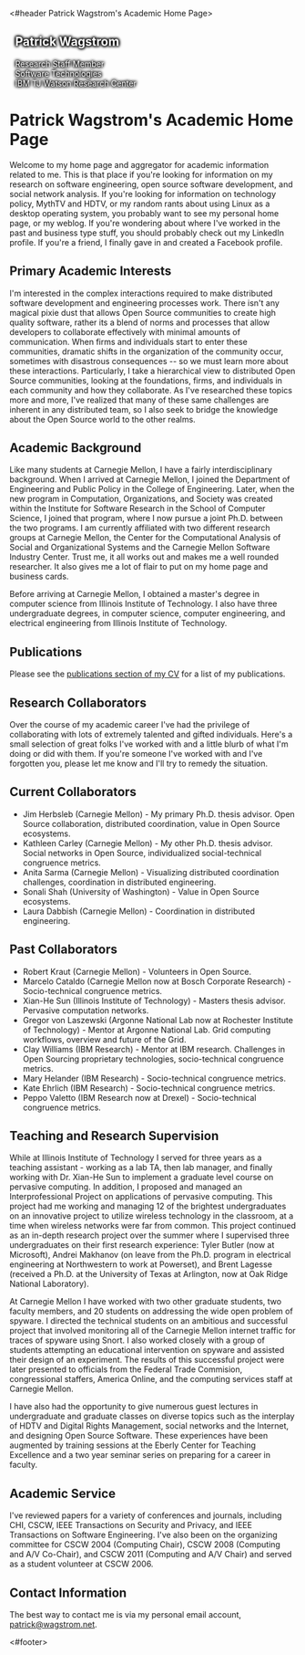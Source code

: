 <#header Patrick Wagstrom's Academic Home Page>

<div class="jumbotron" style="background: url('images/jumbotron.jpg') center center no-repeat; background-size: 100% auto; padding-left: 10px; margin-top: 10px;">
    <div class="container" style="color: white; text-shadow: -1px -1px 5px #000, -1px 1px 5px #000, 1px -1px 5px #000, 1px 1px 5px #000;">
        <h2>Patrick Wagstrom</h2>
        <p>Research Staff Member<br>
           Software Technologies<br>
           IBM TJ Watson Research Center</p>
    </div>
</div>

Patrick Wagstrom's Academic Home Page
=====================================

Welcome to my home page and aggregator for academic information
related to me. This is that place if you're looking for information on
my research on software engineering, open source software development,
and social network analysis. If you're looking for information on
technology policy, MythTV and HDTV, or my random rants about using
Linux as a desktop operating system, you probably want to see my
personal home page, or my weblog. If you're wondering about where I've
worked in the past and business type stuff, you should probably check
out my LinkedIn profile.  If you're a friend, I finally gave in and
created a Facebook profile.

Primary Academic Interests
--------------------------

I'm interested in the complex interactions required to make
distributed software development and engineering processes work. There
isn't any magical pixie dust that allows Open Source communities to
create high quality software, rather its a blend of norms and
processes that allow developers to collaborate effectively with
minimal amounts of communication. When firms and individuals start to
enter these communities, dramatic shifts in the organization of the
community occur, sometimes with disastrous consequences -- so we must
learn more about these interactions. Particularly, I take a
hierarchical view to distributed Open Source communities, looking at
the foundations, firms, and individuals in each community and how they
collaborate. As I've researched these topics more and more, I've
realized that many of these same challenges are inherent in any
distributed team, so I also seek to bridge the knowledge about the
Open Source world to the other realms.

Academic Background
-------------------

Like many students at Carnegie Mellon, I have a fairly
interdisciplinary background. When I arrived at Carnegie Mellon, I
joined the Department of Engineering and Public Policy in the College
of Engineering. Later, when the new program in Computation,
Organizations, and Society was created within the Institute for
Software Research in the School of Computer Science, I joined that
program, where I now pursue a joint Ph.D. between the two programs. I
am currently affiliated with two different research groups at Carnegie
Mellon, the Center for the Computational Analysis of Social and
Organizational Systems and the Carnegie Mellon Software Industry
Center. Trust me, it all works out and makes me a well rounded
researcher. It also gives me a lot of flair to put on my home page and
business cards.

Before arriving at Carnegie Mellon, I obtained a master's degree in
computer science from Illinois Institute of Technology. I also have
three undergraduate degrees, in computer science, computer
engineering, and electrical engineering from Illinois Institute of
Technology.

Publications
------------

Please see the [publications section of my CV][pubs] for a list of my
publications.

Research Collaborators
----------------------

Over the course of my academic career I've had the privilege of
collaborating with lots of extremely talented and gifted
individuals. Here's a small selection of great folks I've worked with
and a little blurb of what I'm doing or did with them.  If you're
someone I've worked with and I've forgotten you, please let me know
and I'll try to remedy the situation.

Current Collaborators
---------------------

* Jim Herbsleb (Carnegie Mellon) - My primary Ph.D. thesis advisor. Open
Source collaboration, distributed coordination, value in Open Source
ecosystems.
* Kathleen Carley (Carnegie Mellon) - My other Ph.D. thesis
advisor. Social networks in Open Source, individualized
social-technical congruence metrics.
* Anita Sarma (Carnegie Mellon) - Visualizing distributed coordination
challenges, coordination in distributed engineering.
* Sonali Shah (University of Washington) - Value in Open Source
ecosystems.
* Laura Dabbish (Carnegie Mellon) - Coordination in distributed
engineering.

Past Collaborators
------------------

* Robert Kraut (Carnegie Mellon) - Volunteers in Open Source.
* Marcelo Cataldo (Carnegie Mellon now at Bosch Corporate Research) -
Socio-technical congruence metrics.
* Xian-He Sun (Illinois Institute of Technology) - Masters thesis
advisor. Pervasive computation networks.
* Gregor von Laszewski (Argonne National Lab now at Rochester Institute
of Technology) - Mentor at Argonne National Lab. Grid computing
workflows, overview and future of the Grid.
* Clay Williams (IBM Research) - Mentor at IBM research. Challenges in
Open Sourcing proprietary technologies, socio-technical congruence
metrics.
* Mary Helander (IBM Research) - Socio-technical congruence metrics.
* Kate Ehrlich (IBM Research) - Socio-technical congruence metrics.
* Peppo Valetto (IBM Research now at Drexel) - Socio-technical
congruence metrics.

Teaching and Research Supervision
---------------------------------
While at Illinois Institute of Technology I served for three years as
a teaching assistant - working as a lab TA, then lab manager, and
finally working with Dr. Xian-He Sun to implement a graduate level
course on pervasive computing.  In addition, I proposed and managed an
Interprofessional Project on applications of pervasive computing.
This project had me working and managing 12 of the brightest
undergraduates on an innovative project to utilize wireless technology
in the classroom, at a time when wireless networks were far from
common.  This project continued as an in-depth research project over
the summer where I supervised three undergraduates on their first
research experience: Tyler Butler (now at Microsoft), Andrei Makhanov
(on leave from the Ph.D. program in electrical engineering at
Northwestern to work at Powerset), and Brent Lagesse (received a
Ph.D. at the University of Texas at Arlington, now at Oak Ridge
National Laboratory).  

At Carnegie Mellon I have worked with two other graduate students, two
faculty members, and 20 students on addressing the wide open problem
of spyware.  I directed the technical students on an ambitious and
successful project that involved monitoring all of the Carnegie Mellon
internet traffic for traces of spyware using Snort.  I also worked
closely with a group of students attempting an educational
intervention on spyware and assisted their design of an experiment.
The results of this successful project were later presented to
officials from the Federal Trade Commision, congressional staffers,
America Online, and the computing services staff at Carnegie Mellon.

I have also had the opportunity to give numerous guest lectures in
undergraduate and graduate classes on diverse topics such as the
interplay of HDTV and Digital Rights Management, social networks and
the Internet, and designing Open Source Software.  These experiences
have been augmented by training sessions at the Eberly Center for
Teaching Excellence and a two year seminar series on preparing for a
career in faculty.

Academic Service
----------------
I've reviewed papers for a variety of conferences and journals,
including CHI, CSCW, IEEE Transactions on Security and Privacy, and
IEEE Transactions on Software Engineering. I've also been on the
organizing committee for CSCW 2004 (Computing Chair), CSCW 2008
(Computing and A/V Co-Chair), and CSCW 2011 (Computing and A/V Chair)
and served as a student volunteer at CSCW 2006.

Contact Information
-------------------
The best way to contact me is via my personal email account,
[patrick@wagstrom.net][email].

<#footer>

[pubs]: cv/index.html#pubs
[email]: mailto:patrick@wagstrom.net
